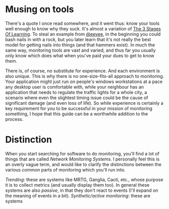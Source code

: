 Musing on tools
===============

There's a quote I once read somewhere, and it went thus: know your tools well enough to know why they suck. It's almost a variation of [The 3 Stages Of Learning](http://c2.com/cgi/wiki?ShuHaRi). To steal an example from [@eevee](https://twitter.com/eevee), in the beginning you could bash nails in with a rock, but you later learn that it's not really the best model for getting nails into things (and that hammers exist). In much the same way, monitoring tools are vast and varied, and thus far you usually only know which does what when you've paid your dues to get to know them.

There is, of course, no substitute for experience. And each environment is also unique. This is why there is no one-size-fits-all approach to monitoring. Your application might just run on people's windows workstations at a pace any desktop user is comfortable with, while your neighbour has an application that needs to regulate the traffic lights for a whole city, a scenario where even the slightest timing issue could be the cause of significant damage (and even loss of life). So while experience is certainly a key requirement for you to be successful in your mission of monitoring something, I hope that this guide can be a worthwhile addition to the process.

Distinction
===========

When you start searching for software to do monitoring, you'll find a lot of things that are called _Network Monitoring Systems_. I personally feel this is an overly vague term, and would like to clarify the distinctions between the various common parts of monitoring which you'll run into.

*Trending*: these are systems like MRTG, Ganglia, Cacti, etc., whose purpose it is to collect metrics (and usually display them too). In general these systems are also _passive_, in that they don't react to events (I'll expand on the meaning of events in a bit).
*Synthetic/active monitoring*: these are systems 

